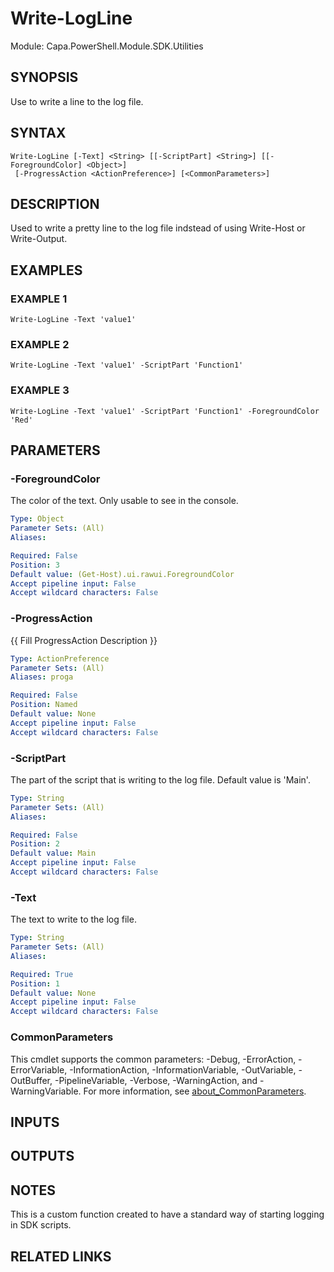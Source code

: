 # Write-LogLine

Module: Capa.PowerShell.Module.SDK.Utilities

## SYNOPSIS
Use to write a line to the log file.

## SYNTAX

```
Write-LogLine [-Text] <String> [[-ScriptPart] <String>] [[-ForegroundColor] <Object>]
 [-ProgressAction <ActionPreference>] [<CommonParameters>]
```

## DESCRIPTION
Used to write a  pretty line to the log file indstead of using Write-Host or Write-Output.

## EXAMPLES

### EXAMPLE 1
```
Write-LogLine -Text 'value1'
```

### EXAMPLE 2
```
Write-LogLine -Text 'value1' -ScriptPart 'Function1'
```

### EXAMPLE 3
```
Write-LogLine -Text 'value1' -ScriptPart 'Function1' -ForegroundColor 'Red'
```

## PARAMETERS

### -ForegroundColor
The color of the text.
Only usable to see in the console.

```yaml
Type: Object
Parameter Sets: (All)
Aliases:

Required: False
Position: 3
Default value: (Get-Host).ui.rawui.ForegroundColor
Accept pipeline input: False
Accept wildcard characters: False
```

### -ProgressAction
{{ Fill ProgressAction Description }}

```yaml
Type: ActionPreference
Parameter Sets: (All)
Aliases: proga

Required: False
Position: Named
Default value: None
Accept pipeline input: False
Accept wildcard characters: False
```

### -ScriptPart
The part of the script that is writing to the log file.
Default value is 'Main'.

```yaml
Type: String
Parameter Sets: (All)
Aliases:

Required: False
Position: 2
Default value: Main
Accept pipeline input: False
Accept wildcard characters: False
```

### -Text
The text to write to the log file.

```yaml
Type: String
Parameter Sets: (All)
Aliases:

Required: True
Position: 1
Default value: None
Accept pipeline input: False
Accept wildcard characters: False
```

### CommonParameters
This cmdlet supports the common parameters: -Debug, -ErrorAction, -ErrorVariable, -InformationAction, -InformationVariable, -OutVariable, -OutBuffer, -PipelineVariable, -Verbose, -WarningAction, and -WarningVariable. For more information, see [about_CommonParameters](http://go.microsoft.com/fwlink/?LinkID=113216).

## INPUTS

## OUTPUTS

## NOTES
This is a custom function created to have a standard way of starting logging in SDK scripts.

## RELATED LINKS
